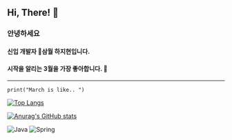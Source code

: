 
## Hi, There! 👋
### 안녕하세요 
#### 신입 개발자 🌱삼월 하지현입니다.
#### 시작을 알리는 3월을 가장 좋아합니다. 🙂
---


```
print("March is like.. ")
```




[![Top Langs](https://github-readme-stats.vercel.app/api/top-langs/?username=marchislike)](https://github.com/marchislike/github-readme-stats)

[![Anurag's GitHub stats](https://github-readme-stats.vercel.app/api?username=marchislike)](https://github.com/marchislike/github-readme-stats)

![Java](https://img.shields.io/badge/-Java-007396?style=flat&logo=Java&logoColor=ffffff)
![Spring](https://img.shields.io/badge/-Spring-6DB33F?style=for-the-badge&logo=Spring&logoColor=white)
